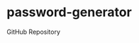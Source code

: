 # password-generator
<link href="https://github.com/wangjiayususan/password-generator"> GitHub Repository </link>
